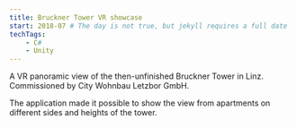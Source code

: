 ```yaml
---
title: Bruckner Tower VR showcase
start: 2018-07 # The day is not true, but jekyll requires a full date
techTags:
    - C#
    - Unity
---
```


A VR panoramic view of the then-unfinished Bruckner Tower in Linz. Commissioned by City Wohnbau Letzbor GmbH.

The application made it possible to show the view from apartments on different sides and heights of the tower.

<!--more-->
